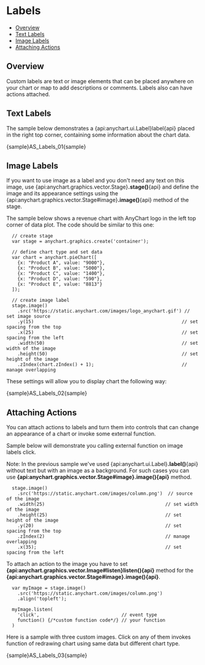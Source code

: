 # Labels 

* [Overview](#overview)
* [Text Labels](#text_labels)
* [Image Labels](#image_labels)
* [Attaching Actions](#attaching_actions)


## Overview

Custom labels are text or image elements that can be placed anywhere on your chart or map to add descriptions or comments. Labels also can have actions attached.
  
  
<!--This article describes labels visualisation and interactivity settings - if you need to know about custom labels positioning, please study Controls and Controls Positioning.-->


## Text Labels

The sample below demonstrates a {api:anychart.ui.Label}label{api} placed in the right top corner, containing some information about the chart data.

{sample}AS\_Labels\_01{sample}

## Image Labels

If you want to use image as a label and you don't need any text on this image, use {api:anychart.graphics.vector.Stage}**.stage()**{api} and define the image and its appearance settings using the {api:anychart.graphics.vector.Stage#image}**.image()**{api} method of the stage. 

The sample below shows a revenue chart with AnyChart logo in the left top corner of data plot. The code should be similar to this one:

```
  // create stage
  var stage = anychart.graphics.create('container');
  
  // define chart type and set data
  var chart = anychart.pieChart([
    {x: "Product A", value: "9000"},
    {x: "Product B", value: "5000"},
    {x: "Product C", value: "1400"},
    {x: "Product D", value: "590"},
    {x: "Product E", value: "8813"}
  ]);
  
  // create image label
  stage.image()
    .src('https://static.anychart.com/images/logo_anychart.gif') // set image source
    .y(15)                                                      // set spacing from the top
    .x(25)                                                      // set spacing from the left
    .width(50)                                                  // set width of the image
    .height(50)                                                 // set height of the image
    .zIndex(chart.zIndex() + 1);                                // manage overlapping
```

These settings will allow you to display chart the following way:

{sample}AS\_Labels\_02{sample}

## Attaching Actions

You can attach actions to labels and turn them into controls that can change an appearance of a chart or invoke some external function.

Sample below will demonstrate you calling external function on image labels click.

Note: In the previous sample we've used {api:anychart.ui.Label}**.label()**{api} without text but with an image as a background. For such cases you can use **{api:anychart.graphics.vector.Stage#image}.image(){api}** method.

```
  stage.image()
    .src('https://static.anychart.com/images/column.png')  // source of the image
    .width(25)                                            // set width of the image
    .height(25)                                           // set height of the image
    .y(20)                                                // set spacing from the top
    .zIndex(2)                                            // manage overlapping
    .x(35);                                               // set spacing from the left
```

To attach an action to the image you have to set **{api:anychart.graphics.vector.Image#listen}listen(){api}** method for the **{api:anychart.graphics.vector.Stage#image}.image(){api}**.

```
  var myImage = stage.image()
    .src('https://static.anychart.com/images/column.png')
    .align('topleft');
  
  myImage.listen(
    'click',                              // event type
    function() {/*custom function code*/} // your function
  )
```

Here is a sample with three custom images. Click on any of them invokes function of redrawing chart using same data but different chart type.

{sample}AS\_Labels\_03{sample}